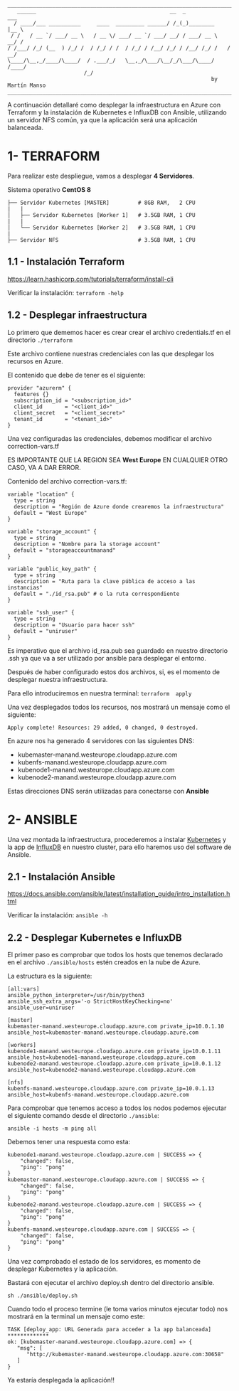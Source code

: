 ```
__________________________________________________________________________________
   ______                                          __  _               ___ 
  / ____/___ __________     ____  _________ ______/ /_(_)________     |__ \
 / /   / __ `/ ___/ __ \   / __ \/ ___/ __ `/ ___/ __/ / ___/ __ \    __/ /
/ /___/ /_/ (__  ) /_/ /  / /_/ / /  / /_/ / /__/ /_/ / /__/ /_/ /   / __/ 
\____/\__,_/____/\____/  / .___/_/   \__,_/\___/\__/_/\___/\____/   /____/ 
                        /_/                                                
                                                                by Martín Manso
__________________________________________________________________________________

```

A continuación detallaré como desplegar la infraestructura en Azure con Terraform y la instalación de Kubernetes e InfluxDB con Ansible, utilizando un servidor NFS común, ya que la aplicación será una aplicación balanceada.


1- TERRAFORM
===============

Para realizar este despliegue, vamos a desplegar **4 Servidores**.

Sistema operativo **CentOS 8**

```
├── Servidor Kubernetes [MASTER]         # 8GB RAM,   2 CPU 
|   |
│   ├── Servidor Kubernetes [Worker 1]   # 3.5GB RAM, 1 CPU
|   |
│   └── Servidor Kubernetes [Worker 2]   # 3.5GB RAM, 1 CPU
|   
├── Servidor NFS                         # 3.5GB RAM, 1 CPU
```

1.1 - Instalación Terraform
----------------------------

https://learn.hashicorp.com/tutorials/terraform/install-cli

Verificar la instalación: `terraform -help` 


1.2 - Desplegar infraestructura
----------------------------

Lo primero que dememos hacer es crear crear el archivo credentials.tf en el directorio `./terraform`

Este archivo contiene nuestras credenciales con las que desplegar los recursos en Azure.

El contenido que debe de tener es el siguiente:

```
provider "azurerm" {
  features {}
  subscription_id = "<subscription_id>"
  client_id       = "<client_id>"
  client_secret   = "<client_secret>"
  tenant_id       = "<tenant_id>"
}
```


Una vez configuradas las credenciales, debemos modificar el archivo correction-vars.tf

ES IMPORTANTE QUE LA REGION SEA **West Europe** EN CUALQUIER OTRO CASO, VA A DAR ERROR.

Contenido del archivo correction-vars.tf:

```
variable "location" {
  type = string
  description = "Región de Azure donde crearemos la infraestructura"
  default = "West Europe"
}

variable "storage_account" {
  type = string
  description = "Nombre para la storage account"
  default = "storageaccountmanand"
}

variable "public_key_path" {
  type = string
  description = "Ruta para la clave pública de acceso a las instancias"
  default = "./id_rsa.pub" # o la ruta correspondiente
}

variable "ssh_user" {
  type = string
  description = "Usuario para hacer ssh"
  default = "uniruser"
}
```

Es imperativo que el archivo id_rsa.pub sea guardado en nuestro directorio .ssh ya que va a ser utilizado por ansible para desplegar el entorno.


Después de haber configurado estos dos archivos, si, es el momento de desplegar nuestra infraestructura.

Para ello introduciremos en nuestra terminal: `terraform  apply`

Una vez desplegados todos los recursos, nos mostrará un mensaje como el siguiente:

`Apply complete! Resources: 29 added, 0 changed, 0 destroyed.`

En azure nos ha generado 4 servidores con las siguientes DNS:

- kubemaster-manand.westeurope.cloudapp.azure.com
- kubenfs-manand.westeurope.cloudapp.azure.com
- kubenode1-manand.westeurope.cloudapp.azure.com
- kubenode2-manand.westeurope.cloudapp.azure.com

Estas direcciones DNS serán utilizadas para conectarse con **Ansible**


2- ANSIBLE
===============

Una vez montada la infraestructura, procederemos a instalar [Kubernetes](https://kubernetes.io) y la app de [InfluxDB](https://www.influxdata.com/) en nuestro cluster, para ello haremos uso del software de Ansible.

2.1 - Instalación Ansible
----------------------------

https://docs.ansible.com/ansible/latest/installation_guide/intro_installation.html

Verificar la instalación: `ansible -h`


2.2 - Desplegar Kubernetes e InfluxDB
----------------------------


El primer paso es comprobar que todos los hosts que tenemos declarado en el archivo `./ansible/hosts` estén creados en la nube de Azure.

La estructura es la siguiente:

```
[all:vars]
ansible_python_interpreter=/usr/bin/python3
ansible_ssh_extra_args='-o StrictHostKeyChecking=no'
ansible_user=uniruser

[master]
kubemaster-manand.westeurope.cloudapp.azure.com private_ip=10.0.1.10  ansible_host=kubemaster-manand.westeurope.cloudapp.azure.com

[workers]
kubenode1-manand.westeurope.cloudapp.azure.com private_ip=10.0.1.11 ansible_host=kubenode1-manand.westeurope.cloudapp.azure.com
kubenode2-manand.westeurope.cloudapp.azure.com private_ip=10.0.1.12 ansible_host=kubenode2-manand.westeurope.cloudapp.azure.com

[nfs]
kubenfs-manand.westeurope.cloudapp.azure.com private_ip=10.0.1.13 ansible_host=kubenfs-manand.westeurope.cloudapp.azure.com

```

Para comprobar que tenemos acceso a todos los nodos podemos ejecutar el siguiente comando desde el directorio `./ansible`:

`ansible -i hosts -m ping all`

Debemos tener una respuesta como esta:

```
kubenode1-manand.westeurope.cloudapp.azure.com | SUCCESS => {
    "changed": false, 
    "ping": "pong"
}
kubemaster-manand.westeurope.cloudapp.azure.com | SUCCESS => {
    "changed": false, 
    "ping": "pong"
}
kubenode2-manand.westeurope.cloudapp.azure.com | SUCCESS => {
    "changed": false, 
    "ping": "pong"
}
kubenfs-manand.westeurope.cloudapp.azure.com | SUCCESS => {
    "changed": false, 
    "ping": "pong"
}
```

Una vez comprobado el estado de los servidores, es momento de desplegar Kubernetes y la aplicación.

Bastará con ejecutar el archivo deploy.sh dentro del directorio ansible.

`sh ./ansible/deploy.sh`


Cuando todo el proceso termine (le toma varios minutos ejecutar todo) nos mostrará en la terminal un mensaje como este:

```
TASK [deploy_app: URL Generada para acceder a la app balanceada] *************
ok: [kubemaster-manand.westeurope.cloudapp.azure.com] => {
   "msg": [
      "http://kubemaster-manand.westeurope.cloudapp.azure.com:30658"
   ]
}
```

Ya estaría desplegada la aplicación!!
